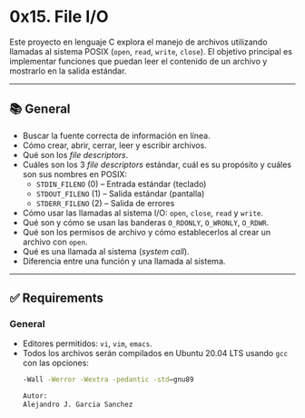 # 0x15. File I/O

Este proyecto en lenguaje C explora el manejo de archivos utilizando llamadas al sistema POSIX (`open`, `read`, `write`, `close`). El objetivo principal es implementar funciones que puedan leer el contenido de un archivo y mostrarlo en la salida estándar.

---

## 📚 General

- Buscar la fuente correcta de información en línea.
- Cómo crear, abrir, cerrar, leer y escribir archivos.
- Qué son los *file descriptors*.
- Cuáles son los 3 *file descriptors* estándar, cuál es su propósito y cuáles son sus nombres en POSIX:
  - `STDIN_FILENO` (0) – Entrada estándar (teclado)
  - `STDOUT_FILENO` (1) – Salida estándar (pantalla)
  - `STDERR_FILENO` (2) – Salida de errores
- Cómo usar las llamadas al sistema I/O: `open`, `close`, `read` y `write`.
- Qué son y cómo se usan las banderas `O_RDONLY`, `O_WRONLY`, `O_RDWR`.
- Qué son los permisos de archivo y cómo establecerlos al crear un archivo con `open`.
- Qué es una llamada al sistema (*system call*).
- Diferencia entre una función y una llamada al sistema.

---

## ✅ Requirements

### General

- Editores permitidos: `vi`, `vim`, `emacs`.
- Todos los archivos serán compilados en Ubuntu 20.04 LTS usando `gcc` con las opciones:
  ```bash
  -Wall -Werror -Wextra -pedantic -std=gnu89

  Autor:
  Alejandro J. Garcia Sanchez

